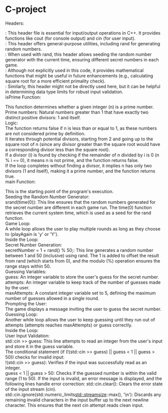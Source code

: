 # C-project
Headers:  

<iostream>: This header file is essential for input/output operations in C++. It provides functions like cout (for console output) and cin (for user input).  
<cstdlib>: This header offers general-purpose utilities, including rand for generating random numbers.    
<ctime>: When used with rand, this header allows seeding the random number generator with the current time, ensuring different secret numbers in each game.  
<cmath>: Although not explicitly used in this code, it provides mathematical functions that might be useful in future enhancements (e.g., calculating square root for a more efficient primality check).  
<limits>: Similarly, this header might not be directly used here, but it can be helpful in determining data type limits for robust input validation.  
isPrime Function:  
  
  This function determines whether a given integer (n) is a prime number.  
  Prime numbers: Natural numbers greater than 1 that have exactly two distinct positive divisors: 1 and itself.  
Logic:  
The function returns false if n is less than or equal to 1, as these numbers are not considered prime by definition.  
It iterates through potential divisors, starting from 2 and going up to the square root of n (since any divisor greater than the square root would have a corresponding divisor less than the square root).  
If a divisor (i) is found by checking if the remainder of n divided by i is 0 (n % i == 0), it means n is not prime, and the function returns false.  
If the loop completes without finding a divisor, it implies n has only two divisors (1 and itself), making it a prime number, and the function returns true.  
main Function:  
  
This is the starting point of the program's execution.  
Seeding the Random Number Generator:  
srand(time(0)): This line ensures that the random numbers generated for the secret number are different in each game run. The time(0) function retrieves the current system time, which is used as a seed for the rand function.  
Game Loop:  
A while loop allows the user to play multiple rounds as long as they choose to (playAgain is 'y' or 'Y').  
Inside the Loop:  
Secret Number Generation:  
secretNumber = 1 + rand() % 50;: This line generates a random number between 1 and 50 (inclusive) using rand. The 1 is added to offset the result from rand (which starts from 0), and the modulo (%) operation ensures the range stays within 50.  
Guessing Variables:  
guess: An integer variable to store the user's guess for the secret number.  
attempts: An integer variable to keep track of the number of guesses made by the user.  
maxAttempts: A constant integer variable set to 5, defining the maximum number of guesses allowed in a single round.  
Prompting the User:    
The game displays a message inviting the user to guess the secret number.  
Guessing Loop:  
Another while loop allows the user to keep guessing until they run out of attempts (attempts reaches maxAttempts) or guess correctly.  
Inside the Loop:  
User Input Validation:  
std::cin >> guess: This line attempts to read an integer from the user's input and store it in the guess variable.  
The conditional statement (if (!(std::cin >> guess) || guess < 1 || guess > 50)) checks for invalid input:  
!(std::cin >> guess): Verifies if the input was successfully read as an integer.  
guess < 1 || guess > 50: Checks if the guessed number is within the valid range (1 to 50).
If the input is invalid, an error message is displayed, and the following lines handle error correction:
std::cin.clear(): Clears the error state of the input stream (cin).
std::cin.ignore(std::numeric_limits<std::streamsize>::max(), '\n'): Discards any remaining invalid characters in the input buffer up to the next newline character. This ensures that the next cin attempt reads clean input.
